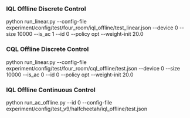 ### IQL Offline Discrete Control
python run_linear.py --config-file experiment/config/test/four_room/iql_offline/test_linear.json --device 0 --size 10000 --is_ac 1 --id 0 --policy opt --weight-init 20.0

### CQL Offline Discrete Control
python run_linear.py --config-file experiment/config/test/four_room/cql_offline/test.json --device 0 --size 10000 --is_ac 0 --id 0 --policy opt --weight-init 20.0

### IQL Offline Continuous Control
python run_ac_offline.py --id 0 --config-file experiment/config/test_v9/halfcheetah/iql_offline/test.json